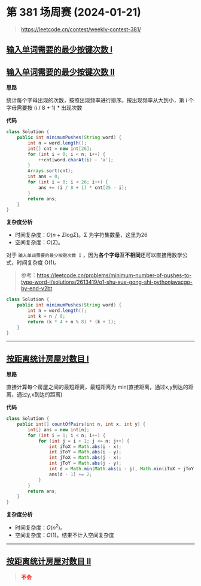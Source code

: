 # 第 381 场周赛 (2024-01-21)

> https://leetcode.cn/contest/weekly-contest-381/

## [输入单词需要的最少按键次数 I](https://leetcode.cn/problems/minimum-number-of-pushes-to-type-word-i/)

## [输入单词需要的最少按键次数 II](https://leetcode.cn/problems/minimum-number-of-pushes-to-type-word-ii/)

**思路**

统计每个字母出现的次数，按照出现频率进行排序。按出现频率从大到小，第 i 个字母需要按 (i / 8 + 1) * 出现次数

**代码**

```java
class Solution {
    public int minimumPushes(String word) {
        int n = word.length();
        int[] cnt = new int[26];
        for (int i = 0; i < n; i++) {
            ++cnt[word.charAt(i) - 'a'];
        }
        Arrays.sort(cnt);
        int ans = 0;
        for (int i = 0; i < 26; i++) {
            ans += (i / 8 + 1) * cnt[25 - i];
        }
        return ans;
    }
}
```

**复杂度分析**

- 时间复杂度：$O(n + Σ\log_{}{Σ})$。Σ 为字符集数量，这里为26
- 空间复杂度：$O(Σ)$。

对于 `输入单词需要的最少按键次数 I` ，因为**各个字母互不相同**还可以直接用数学公式，时间复杂度 O(1)。

> 参考：https://leetcode.cn/problems/minimum-number-of-pushes-to-type-word-i/solutions/2613419/o1-shu-xue-gong-shi-pythonjavacgo-by-end-v2bt

```java
class Solution {
    public int minimumPushes(String word) {
        int n = word.length();
        int k = n / 8;
        return (k * 4 + n % 8) * (k + 1);
    }
}
```

--------------------

## [按距离统计房屋对数目 I](https://leetcode.cn/problems/count-the-number-of-houses-at-a-certain-distance-i/)

**思路**

直接计算每个房屋之间的最短距离，最短距离为 min(直接距离，通过x,y到达的距离，通过y,x到达的距离)


**代码**

```java
class Solution {
    public int[] countOfPairs(int n, int x, int y) {
        int[] ans = new int[n];
        for (int i = 1; i < n; i++) {
            for (int j = i + 1; j <= n; j++) {
                int iToX = Math.abs(i - x);
                int iToY = Math.abs(i - y);
                int jToX = Math.abs(j - x);
                int jToY = Math.abs(j - y);
                int d = Math.min(Math.abs(i - j), Math.min(iToX + jToY + 1, iToY + jToX + 1));
                ans[d - 1] += 2;
            }
        }
        return ans;
    }
}
```

**复杂度分析**

- 时间复杂度：$O(n^2)$。
- 空间复杂度：$O(1)$。结果不计入空间复杂度

--------------------

## [按距离统计房屋对数目 II](https://leetcode.cn/problems/count-the-number-of-houses-at-a-certain-distance-ii/)
> <font color=red>**不会**</font>
